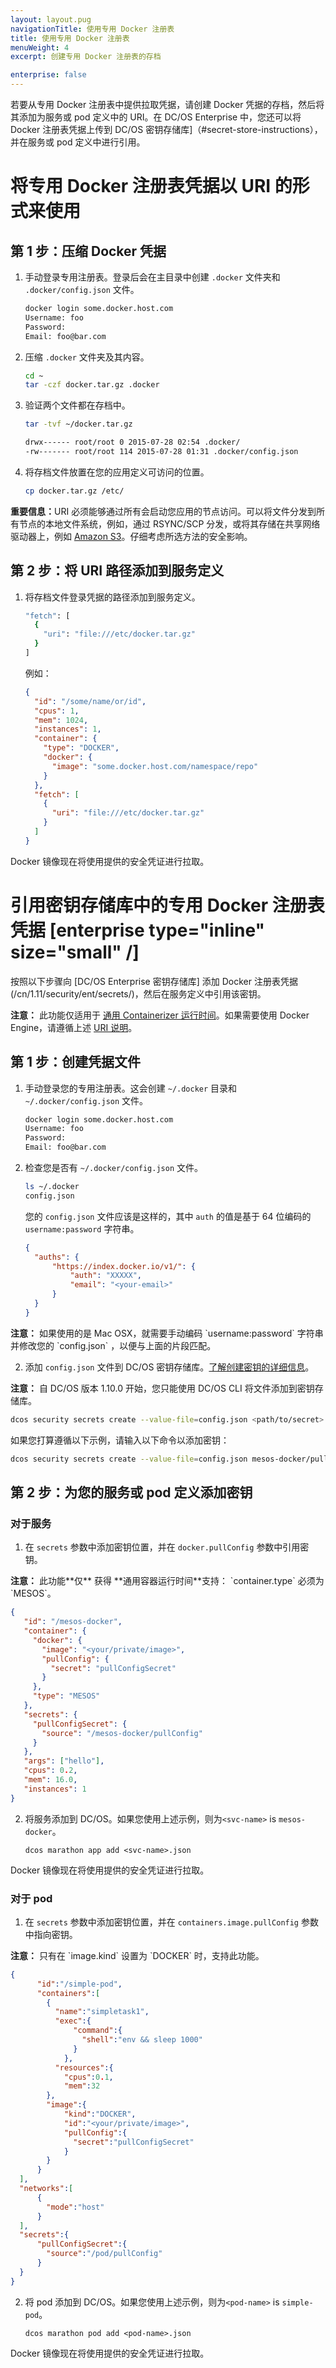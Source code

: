 ```yaml
---
layout: layout.pug
navigationTitle: 使用专用 Docker 注册表
title: 使用专用 Docker 注册表
menuWeight: 4
excerpt: 创建专用 Docker 注册表的存档

enterprise: false
---
```



若要从专用 Docker 注册表中提供拉取凭据，请创建 Docker 凭据的存档，然后将其添加为服务或 pod 定义中的 URI。在 DC/OS Enterprise 中，您还可以将 Docker 注册表凭据上传到 DC/OS 密钥存储库]（#secret-store-instructions），并在服务或 pod 定义中进行引用。

<a name="uri-instructions"></a>
# 将专用 Docker 注册表凭据以 URI 的形式来使用

## 第 1 步：压缩 Docker 凭据

1. 手动登录专用注册表。登录后会在主目录中创建 `.docker` 文件夹和 `.docker/config.json` 文件。

    ```bash
    docker login some.docker.host.com
    Username: foo
    Password:
    Email: foo@bar.com
    ```

1. 压缩 `.docker` 文件夹及其内容。

    ```bash
    cd ~
    tar -czf docker.tar.gz .docker
    ```

1. 验证两个文件都在存档中。

    ```bash
    tar -tvf ~/docker.tar.gz

    drwx------ root/root 0 2015-07-28 02:54 .docker/
    -rw------- root/root 114 2015-07-28 01:31 .docker/config.json
    ```

1. 将存档文件放置在您的应用定义可访问的位置。

    ```bash
    cp docker.tar.gz /etc/
    ```


<p class="message--important"><strong>重要信息：</strong>URI 必须能够通过所有会启动您应用的节点访问。可以将文件分发到所有节点的本地文件系统，例如，通过 RSYNC/SCP 分发，或将其存储在共享网络驱动器上，例如 <a href="http://aws.amazon.com/s3/">Amazon S3</a>。仔细考虑所选方法的安全影响。</p> 


## 第 2 步：将 URI 路径添加到服务定义

1. 将存档文件登录凭据的路径添加到服务定义。

    ```bash
    "fetch": [
      {
        "uri": "file:///etc/docker.tar.gz"
      }
    ]
    ```

    例如：

    ```json
    {  
      "id": "/some/name/or/id",
      "cpus": 1,
      "mem": 1024,
      "instances": 1,
      "container": {
        "type": "DOCKER",
        "docker": {
          "image": "some.docker.host.com/namespace/repo"
        }
      },
      "fetch": [
        {
          "uri": "file:///etc/docker.tar.gz"
        }
      ]
    }
    ```

Docker 镜像现在将使用提供的安全凭证进行拉取。

<a name="secret-store-instructions"></a>
# 引用密钥存储库中的专用 Docker 注册表凭据 [enterprise type="inline" size="small" /]

按照以下步骤向 [DC/OS Enterprise 密钥存储库] 添加 Docker 注册表凭据(/cn/1.11/security/ent/secrets/)，然后在服务定义中引用该密钥。

<p class="message--note"><strong>注意：</strong> 此功能仅适用于 <a href="/cn/1.11/deploying-services/containerizers/ucr/">通用 Containerizer 运行时间</a>。如果需要使用 Docker Engine，请遵循上述 <a href="#uri-instructions">URI 说明</a>。

## 第 1 步：创建凭据文件

1. 手动登录您的专用注册表。这会创建 `~/.docker` 目录和 `~/.docker/config.json` 文件。

    ```bash
    docker login some.docker.host.com
    Username: foo
    Password:
    Email: foo@bar.com
    ```

1. 检查您是否有 `~/.docker/config.json` 文件。

    ```bash
    ls ~/.docker
    config.json
    ```

    您的 `config.json` 文件应该是这样的，其中 `auth` 的值是基于 64 位编码的 `username:password` 字符串。

      ```json
      {
        "auths": {
            "https://index.docker.io/v1/": {
                "auth": "XXXXX",
                "email": "<your-email>"
            }
        }
      }
      ```

  <p class="message--note"><strong>注意：</strong> 如果使用的是 Mac OSX，就需要手动编码 `username:password` 字符串并修改您的 `config.json` ，以便与上面的片段匹配。</p>

2. 添加 `config.json` 文件到 DC/OS 密钥存储库。[了解创建密钥的详细信息](/mesosphere/dcos/cn/1.11/security/ent/secrets/create-secrets/)。

 <p class="message--note"><strong>注意：</strong> 自 DC/OS 版本 1.10.0 开始，您只能使用 DC/OS CLI 将文件添加到密钥存储库。</p>

   ```bash
   dcos security secrets create --value-file=config.json <path/to/secret>
   ```

 如果您打算遵循以下示例，请输入以下命令以添加密钥：

   ```bash
   dcos security secrets create --value-file=config.json mesos-docker/pullConfig
   ```

## 第 2 步：为您的服务或 pod 定义添加密钥

### 对于服务

1. 在 `secrets` 参数中添加密钥位置，并在 `docker.pullConfig` 参数中引用密钥。

 <p class="message--note"><strong>注意：</strong> 此功能**仅** 获得 **通用容器运行时间**支持： `container.type` 必须为 `MESOS`。</p>

   ```json
   {
      "id": "/mesos-docker",
      "container": {
        "docker": {
          "image": "<your/private/image>",
          "pullConfig": {
            "secret": "pullConfigSecret"
          }
        },
        "type": "MESOS"
      },
      "secrets": {
        "pullConfigSecret": {
          "source": "/mesos-docker/pullConfig"
        }
      },
      "args": ["hello"],
      "cpus": 0.2,
      "mem": 16.0,
      "instances": 1
   }
   ```

2. 将服务添加到 DC/OS。如果您使用上述示例，则为`<svc-name>` is `mesos-docker`。

   ```
   dcos marathon app add <svc-name>.json
   ```

Docker 镜像现在将使用提供的安全凭证进行拉取。

### 对于 pod

1. 在 `secrets` 参数中添加密钥位置，并在 `containers.image.pullConfig` 参数中指向密钥。

<p class="message--note"><strong>注意：</strong> 只有在 `image.kind` 设置为 `DOCKER` 时，支持此功能。</p>

  ```json
  {
        "id":"/simple-pod",
        "containers":[
          {
            "name":"simpletask1",
            "exec":{
                "command":{
                  "shell":"env && sleep 1000"
                }
              },
            "resources":{
              "cpus":0.1,
              "mem":32
          },
          "image":{
              "kind":"DOCKER",
              "id":"<your/private/image>",
              "pullConfig":{
                "secret":"pullConfigSecret"
              }
          }
        }
    ],
    "networks":[
        {
          "mode":"host"
        }
    ],
    "secrets":{
        "pullConfigSecret":{
          "source":"/pod/pullConfig"
        }
    }
  }
  ```

2. 将 pod 添加到 DC/OS。如果您使用上述示例，则为`<pod-name>` is `simple-pod`。

      ```
      dcos marathon pod add <pod-name>.json
      ```

Docker 镜像现在将使用提供的安全凭证进行拉取。
